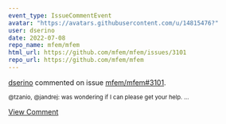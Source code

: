 ```yaml
---
event_type: IssueCommentEvent
avatar: "https://avatars.githubusercontent.com/u/14815476?"
user: dserino
date: 2022-07-08
repo_name: mfem/mfem
html_url: https://github.com/mfem/mfem/issues/3101
repo_url: https://github.com/mfem/mfem
---
```


<a href='https://github.com/dserino' target='_blank'>dserino</a> commented on issue <a href='https://github.com/mfem/mfem/issues/3101' target='_blank'>mfem/mfem#3101</a>.

<small>@tzanio, @jandrej: was wondering if I can please get your help. ...</small>

<a href='https://github.com/mfem/mfem/issues/3101' target='_blank'>View Comment</a>